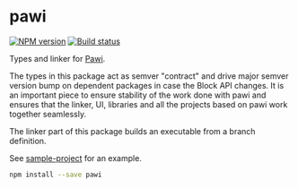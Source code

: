 # pawi

[![NPM version][npm-image]][npm-url]
[![Build status][travis-image]][travis-url]

[npm-image]: https://img.shields.io/npm/v/pawi.svg?style=flat
[npm-url]: https://npmjs.org/package/pawi
[travis-image]: https://img.shields.io/travis/pawijs/pawi.svg?style=flat
[travis-url]: https://travis-ci.com/pawijs/pawi

Types and linker for [Pawi](http://pawijs.org).

The types in this package act as semver "contract" and drive major semver
version bump on dependent packages in case the Block API changes. It is an
important piece to ensure stability of the work done with pawi and ensures
that the linker, UI, libraries and all the projects based on pawi work
together seamlessly.

The linker part of this package builds an executable from a branch definition.

See [sample-project](https://github.com/pawijs/sample-project) for an example.

```sh
npm install --save pawi
```
